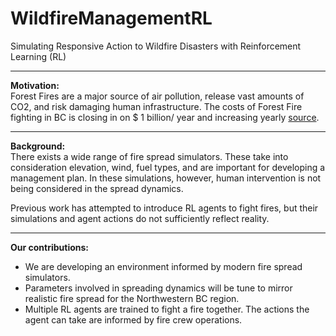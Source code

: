 # WildfireManagementRL
Simulating Responsive Action to Wildfire Disasters with Reinforcement Learning (RL)

---
**Motivation:**<br>
Forest Fires are a major source of air pollution, release vast amounts of CO2, and risk damaging human infrastructure. The costs of Forest Fire fighting in BC is closing in on $ 1 billion/ year and increasing yearly [source](https://www2.gov.bc.ca/gov/content/safety/wildfire-status/about-bcws/wildfire-history/wildfire-season-summary).

---
**Background:**<br>
There exists a wide range of fire spread simulators. These take into consideration elevation, wind, fuel types, and are important for developing a management plan. In these simulations, however, human intervention is not being considered in the spread dynamics.

Previous work has attempted to introduce RL agents to fight fires, but their simulations and agent actions do not sufficiently reflect reality.

---
**Our contributions:**<br>
- We are developing an environment informed by modern fire spread simulators.
- Parameters involved in spreading dynamics will be tune to mirror realistic fire spread for the Northwestern BC region.
- Multiple RL agents are trained to fight a fire together. The actions the agent can take are informed by fire crew operations.
